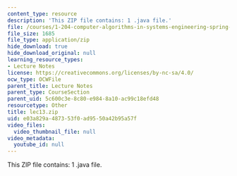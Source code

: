 ```yaml
---
content_type: resource
description: 'This ZIP file contains: 1 .java file.'
file: /courses/1-204-computer-algorithms-in-systems-engineering-spring-2010/e03a829a487353f0ad9550a42b95a57f_lec13.zip
file_size: 1685
file_type: application/zip
hide_download: true
hide_download_original: null
learning_resource_types:
- Lecture Notes
license: https://creativecommons.org/licenses/by-nc-sa/4.0/
ocw_type: OCWFile
parent_title: Lecture Notes
parent_type: CourseSection
parent_uid: 5c600c3e-8c80-e984-8a10-ac99c18efd48
resourcetype: Other
title: lec13.zip
uid: e03a829a-4873-53f0-ad95-50a42b95a57f
video_files:
  video_thumbnail_file: null
video_metadata:
  youtube_id: null
---
```

This ZIP file contains: 1 .java file.